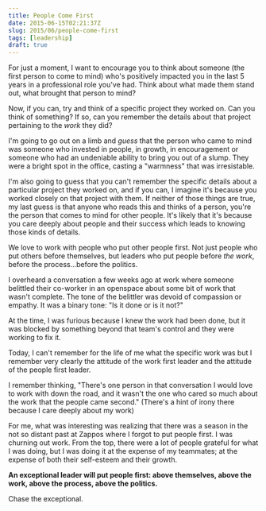 ```yaml
---
title: People Come First
date: 2015-06-15T02:21:37Z
slug: 2015/06/people-come-first
tags: [leadership]
draft: true
---
```


For just a moment, I want to encourage you to think about someone (the first person to come to mind) who's positively impacted you in the last 5 years in a professional role you've had. Think about what made them stand out, what brought that person to mind?

Now, if you can, try and think of a specific project they worked on. Can you think of something? If so, can you remember the details about that project pertaining to the _work_ they did?

I'm going to go out on a limb and _guess_ that the person who came to mind was someone who invested in people, in growth, in encouragement or someone who had an undeniable ability to bring you out of a slump. They were a bright spot in the office, casting a "warmness" that was irresistable.

I'm also going to guess that you can't remember the specific details about a particular project they worked on, and if you can, I imagine it's because you worked closely on that project with them. If neither of those things are true, my last guess is that anyone who reads this and thinks of a person, you're the person that comes to mind for other people. It's likely that it's because you care deeply about people and their success which leads to knowing those kinds of details.

We love to work with people who put other people first. Not just people who put others before themselves, but leaders who put people before _the work_, before the process...before the politics.

I overheard a conversation a few weeks ago at work where someone belittled their co-worker in an openspace about some bit of work that wasn't complete. The tone of the belittler was devoid of compassion or empathy. It was a binary tone: "Is it done or is it not?"

At the time, I was furious because I knew the work had been done, but it was blocked by something beyond that team's control and they were working to fix it.

Today, I can't remember for the life of me what the specific work was but I remember very clearly the attitude of the work first leader and the attitude of the people first leader.

I remember thinking, "There's one person in that conversation I would love to work with down the road, and it wasn't the one who cared so much about the work that the people came second." (There's a hint of irony there because I care deeply about my work)

For me, what was interesting was realizing that there was a season in the not so distant past at Zappos where I forgot to put people first. I was churning out work. From the top, there were a lot of people grateful for what I was doing, but I was doing it at the expense of my teammates; at the expense of both their self-esteem and their growth.

**An exceptional leader will put people first: above themselves, above the work, above the process, above the politics.**

Chase the exceptional.
